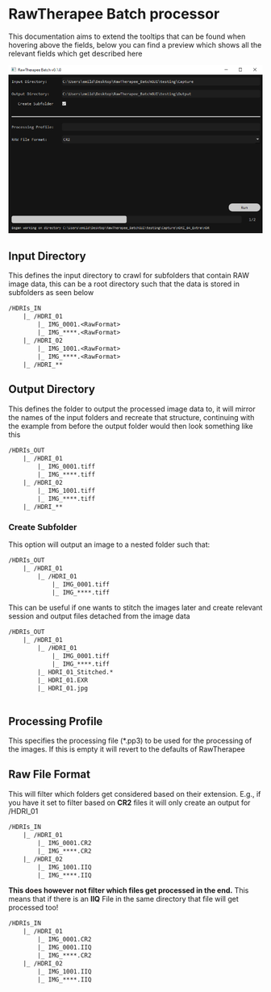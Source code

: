 # RawTherapee Batch processor

This documentation aims to extend the tooltips that can be found when hovering above the fields, below you can find a preview which shows all the relevant fields which get described here

![GUI Preview](/docs/GUI_Main.png?raw=True)

## Input Directory

This defines the input directory to crawl for subfolders that contain RAW image data, this can be a root directory such that the data is stored in subfolders as seen below
```
/HDRIs_IN
    |_ /HDRI_01
        |_ IMG_0001.<RawFormat>
        |_ IMG_****.<RawFormat>
    |_ /HDRI_02
        |_ IMG_1001.<RawFormat>
        |_ IMG_****.<RawFormat>
    |_ /HDRI_**
```

## Output Directory

This defines the folder to output the processed image data to, it will mirror the names of the input folders and recreate that structure, continuing with the example from before the output folder would then look something like this

```
/HDRIs_OUT
    |_ /HDRI_01
        |_ IMG_0001.tiff
        |_ IMG_****.tiff
    |_ /HDRI_02
        |_ IMG_1001.tiff
        |_ IMG_****.tiff
    |_ /HDRI_**
```
### Create Subfolder

This option will output an image to a nested folder such that:
```
/HDRIs_OUT
    |_ /HDRI_01
        |_ /HDRI_01
            |_ IMG_0001.tiff
            |_ IMG_****.tiff
```

This can be useful if one wants to stitch the images later and create relevant session and output files detached from the image data

```
/HDRIs_OUT
    |_ /HDRI_01
        |_ /HDRI_01
            |_ IMG_0001.tiff
            |_ IMG_****.tiff
        |_ HDRI_01_Stitched.*
        |_ HDRI_01.EXR
        |_ HDRI_01.jpg
        
```

## Processing Profile

This specifies the processing file (*.pp3) to be used for the processing of the images. If this is empty it will revert to the defaults of RawTherapee

## Raw File Format

This will filter which folders get considered based on their extension. E.g., if you have it set to filter based on **CR2** files it will only create an output for /HDRI_01

```
/HDRIs_IN
    |_ /HDRI_01
        |_ IMG_0001.CR2
        |_ IMG_****.CR2
    |_ /HDRI_02
        |_ IMG_1001.IIQ
        |_ IMG_****.IIQ
```

**This does however not filter which files get processed in the end.** This means that if there is an **IIQ** File in the same directory that file will get processed too!

```
/HDRIs_IN
    |_ /HDRI_01
        |_ IMG_0001.CR2
        |_ IMG_0001.IIQ
        |_ IMG_****.CR2
    |_ /HDRI_02
        |_ IMG_1001.IIQ
        |_ IMG_****.IIQ
```
